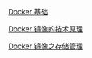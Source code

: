 [Docker 基础](./Docker_Basic.md)

[Docker 镜像的技术原理](./Docker_Theory.md)

[Docker 镜像之存储管理](./Docker_Storage.md)

